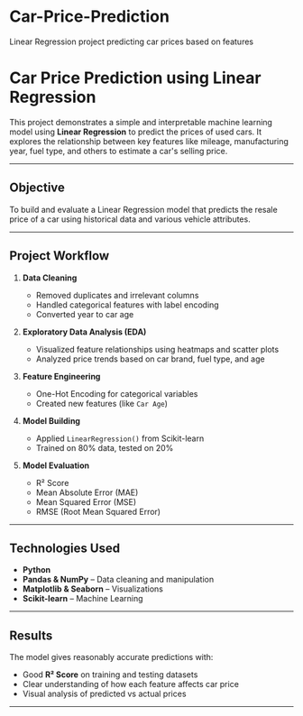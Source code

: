 # Car-Price-Prediction
Linear Regression project predicting car prices based on features


# Car Price Prediction using Linear Regression

This project demonstrates a simple and interpretable machine learning model using **Linear Regression** to predict the prices of used cars. It explores the relationship between key features like mileage, manufacturing year, fuel type, and others to estimate a car's selling price.

---

## Objective

To build and evaluate a Linear Regression model that predicts the resale price of a car using historical data and various vehicle attributes.

---

## Project Workflow

1. **Data Cleaning**
   - Removed duplicates and irrelevant columns
   - Handled categorical features with label encoding
   - Converted year to car age

2. **Exploratory Data Analysis (EDA)**
   - Visualized feature relationships using heatmaps and scatter plots
   - Analyzed price trends based on car brand, fuel type, and age

3. **Feature Engineering**
   - One-Hot Encoding for categorical variables
   - Created new features (like `Car Age`)

4. **Model Building**
   - Applied `LinearRegression()` from Scikit-learn
   - Trained on 80% data, tested on 20%

5. **Model Evaluation**
   - R² Score
   - Mean Absolute Error (MAE)
   - Mean Squared Error (MSE)
   - RMSE (Root Mean Squared Error)

---

## Technologies Used

- **Python**
- **Pandas & NumPy** – Data cleaning and manipulation
- **Matplotlib & Seaborn** – Visualizations
- **Scikit-learn** – Machine Learning

---

## Results

The model gives reasonably accurate predictions with:
- Good **R² Score** on training and testing datasets
- Clear understanding of how each feature affects car price
- Visual analysis of predicted vs actual prices

---

